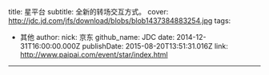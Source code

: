 title: 星平台
subtitle: 全新的转场交互方式。
cover: http://jdc.jd.com/jfs/download/blobs/blob1437384883254.jpg
tags:
  - 其他
author:
  nick: 京东
  github_name: JDC
date: 2014-12-31T16:00:00.000Z
publishDate: 2015-08-20T13:51:31.016Z
link: http://www.paipai.com/event/star/index.html
---